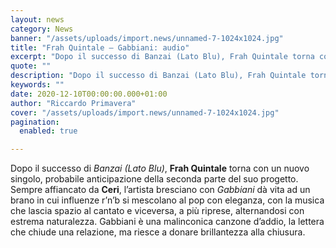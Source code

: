 ```yaml
---
layout: news
category: News
banner: "/assets/uploads/import.news/unnamed-7-1024x1024.jpg"
title: "Frah Quintale – Gabbiani: audio"
excerpt: "Dopo il successo di Banzai (Lato Blu), Frah Quintale torna con un nuovo singolo, probabile anticipazione della seconda parte del suo progetto. Sempre affiancato da Ceri, l’artista bresciano con Gabbiani dà vita ad un brano in cui influenze r’n’b si mescolano al pop con eleganza, con la musica che lascia spazio al cantato e viceversa, [&hellip"
quote: ""
description: "Dopo il successo di Banzai (Lato Blu), Frah Quintale torna con un nuovo singolo, probabile anticipazione della seconda parte del suo progetto. Sempre affiancato da Ceri, l’artista bresciano con Gabbiani dà vita ad un brano in cui influenze r’n’b si mescolano al pop con eleganza, con la musica che lascia spazio al cantato e viceversa, [&hellip"
keywords: ""
date: 2020-12-10T00:00:00.000+01:00
author: "Riccardo Primavera"
cover: "/assets/uploads/import.news/unnamed-7-1024x1024.jpg"
pagination:
  enabled: true

---
```


Dopo il successo di _Banzai (Lato Blu)_, **Frah Quintale** torna con un nuovo singolo, probabile anticipazione della seconda parte del suo progetto. Sempre affiancato da **Ceri**, l’artista bresciano con _Gabbiani_ dà vita ad un brano in cui influenze r’n’b si mescolano al pop con eleganza, con la musica che lascia spazio al cantato e viceversa, a più riprese, alternandosi con estrema naturalezza. Gabbiani è una malinconica canzone d’addio, la lettera che chiude una relazione, ma riesce a donare brillantezza alla chiusura.